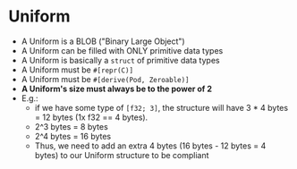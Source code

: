 # Uniform

- A Uniform is a BLOB ("Binary Large Object")
- A Uniform can be filled with ONLY primitive data types
- A Uniform is basically a `struct` of primitive data types
- A Uniform must be `#[repr(C)]`
- A Uniform must be `#[derive(Pod, Zeroable)]`
- **A Uniform's size must always be to the power of 2**
- E.g.:
  - if we have some type of `[f32; 3]`, the structure will have 3 * 4 bytes = 12 bytes (1x f32 == 4 bytes).
  - 2^3 bytes = 8 bytes
  - 2^4 bytes = 16 bytes
  - Thus, we need to add an extra 4 bytes (16 bytes - 12 bytes = 4 bytes) to our Uniform structure to be compliant
